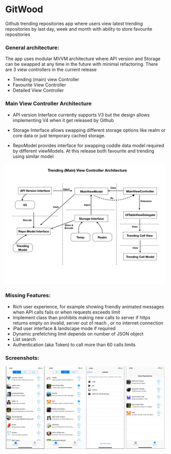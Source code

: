 # GitWood

Github trending repositories app where users view latest trending repositories by last day, week and month with ability to store favourite repositories


### General architecture:

The app uses modular MVVM architecture where API version and Storage can be swapped at any time in the future with minimal refactoring. There are 3 view controllers in the current release

- Trending (main) view Controller
- Favourite View Controller
- Detailed View Controller


### Main View Controller Architecture

* API version Interface currently supports V3 but the design allows implementing V4 when it get released by Github

* Storage Interface allows swapping different storage options like realm or core data or just temporary cached storage. 

* RepoModel provides interface for swapping coddle data model required by different viewModels. At this release both favourite and trending using similar model


<img src="https://github.com/nour7/GitWood/blob/master/GitWoodMainViewC.jpeg" width="1200">



### Missing Features:

- Rich user experience, for example showing friendly animated messages when API calls fails or when requests exceeds limit
- Implement class than prohibits making new calls to server if https returns empty on invalid, server out of reach , or no internet connection
- iPad user interface & landscape mode if required
- Dynamic prefetching limit depends on number of JSON object
- List search 
- Authentication (aka Token) to call more than 60 calls limits




### Screenshots:

<img src="https://github.com/nour7/GitWood/blob/master/screens.jpg" width="1200">





